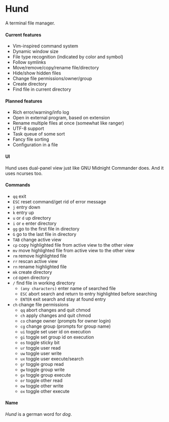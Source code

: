 # Hund
A terminal file manager.
#### Current features
- Vim-inspired command system
- Dynamic window size
- File type recognition (indicated by color and symbol)
- Follow symlinks
- Move/remove/copy/rename file/directory
- Hide/show hidden files
- Change file permissions/owner/group
- Create directory
- Find file in current directory
#### Planned features
- Rich error/warning/info log
- Open in external program, based on extension
- Rename multiple files at once (somewhat like ranger)
- UTF-8 support
- Task queue of some sort
- Fancy file sorting
- Configuration in a file
#### UI
Hund uses dual-panel view just like GNU Midnight Commander does. And it uses ncurses too.
#### Commands
- `qq` exit
- `ESC` reset command/get rid of error message
- `j` entry down
- `k` entry up
- `u` or `d` up directory
- `i` or `e` enter directory
- `gg` go to the first file in directory
- `G` go to the last file in directory
- `TAB` change active view
- `cp` copy highlighted file from active view to the other view
- `mv` move highlighted file from active view to the other view
- `rm` remove highlighted file
- `rr` rescan active view
- `rn` rename highlighted file
- `mk` create directory
- `cd` open directory
- `/` find file in working directory
	- `(any characters)` enter name of searched file
	- `ESC` abort search and return to entry highlighted before searching
	- `ENTER` exit search and stay at found entry
- `ch` change file permissions
	- `qq` abort changes and quit chmod
	- `ch` apply changes and quit chmod
	- `co` change owner (prompts for owner login)
	- `cg` change group (prompts for group name)
	- `ui` toggle set user id on execution
	- `gi` toggle set group id on execution
	- `os` toggle sticky bit
	- `ur` toggle user read
	- `uw` toggle user write
	- `ux` toggle user execute/search
	- `gr` toggle group read
	- `gw` toggle group write
	- `gx` toggle group execute
	- `or` toggle other read
	- `ow` toggle other write
	- `ox` toggle other execute
#### Name
_Hund_ is a german word for _dog_.
